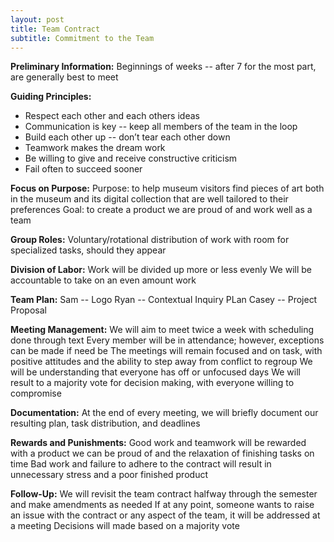 ```yaml
---
layout: post
title: Team Contract
subtitle: Commitment to the Team
---
```


**Preliminary Information:**
Beginnings of weeks -- after 7 for the most part, are generally best to meet

**Guiding Principles:**
* Respect each other and each others ideas
* Communication is key -- keep all members of the team in the loop
* Build each other up -- don’t tear each other down
* Teamwork makes the dream work
* Be willing to give and receive constructive criticism
* Fail often to succeed sooner

**Focus on Purpose:**
Purpose: to help museum visitors find pieces of art both in the museum and its digital collection that are well tailored to their preferences
Goal: to create a product we are proud of and work well as a team

**Group Roles:**
Voluntary/rotational distribution of work with room for specialized tasks, should they appear

**Division of Labor:**
Work will be divided up more or less evenly
We will be accountable to take on an even amount work

**Team Plan:**
Sam -- Logo
Ryan -- Contextual Inquiry PLan
Casey -- Project Proposal 

**Meeting Management:**
We will aim to meet twice a week with scheduling done through text
Every member will be in attendance; however, exceptions can be made if need be
The meetings will remain focused and on task, with positive attitudes and the ability to step away from conflict to regroup
We will be understanding that everyone has off or unfocused days
We will result to a majority vote for decision making, with everyone willing to compromise

**Documentation:**
At the end of every meeting, we will briefly document our resulting plan, task distribution, and deadlines

**Rewards and Punishments:**
Good work and teamwork will be rewarded with a product we can be proud of and the relaxation of finishing tasks on time
Bad work and failure to adhere to the contract will result in unnecessary stress and a poor finished product

**Follow-Up:**
We will revisit the team contract halfway through the semester and make amendments as needed
If at any point, someone wants to raise an issue with the contract or any aspect of the team, it will be addressed at a meeting
Decisions will made based on a majority vote

